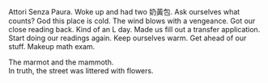 Attori Senza Paura. Woke up and had two 奶黃包. Ask ourselves what counts? God this place is cold. The wind blows with a vengeance. Got our close reading back. Kind of an L day. Made us fill out a transfer application. Start doing our readings again. Keep ourselves warm. Get ahead of our stuff. Makeup math exam.

The marmot and the mammoth.  
In truth, the street was littered with flowers.